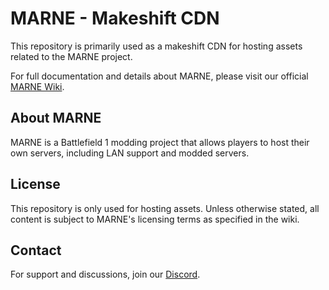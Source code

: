 # MARNE - Makeshift CDN

This repository is primarily used as a makeshift CDN for hosting assets related to the MARNE project.

For full documentation and details about MARNE, please visit our official [MARNE Wiki](https://marne.io/wiki).

## About MARNE
MARNE is a Battlefield 1 modding project that allows players to host their own servers, including LAN support and modded servers.

## License
This repository is only used for hosting assets. Unless otherwise stated, all content is subject to MARNE's licensing terms as specified in the wiki.

## Contact
For support and discussions, join our [Discord](https://marne.io/discord).
